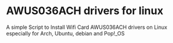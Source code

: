 # AWUS036ACH drivers for linux

A simple Script to Install Wifi Card AWUS036ACH drivers on Linux especially for Arch, Ubuntu, debian and Pop!_OS
